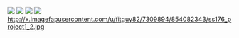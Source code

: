 ![](http://i0.hdslb.com/bfs/archive/0ac04c23af3b3297bf02dca163474326898d211d.png)
![](https://upload.wikimedia.org/wikipedia/commons/0/09/BauW170B.jpg)
![](http://x.imagefapusercontent.com/u/Evazion/7394708/1967950212/002.jpg)
![](http://x.imagefapusercontent.com/u/Evazion/7394708/896208328/009.jpg)
http://x.imagefapusercontent.com/u/fitguy82/7309894/854082343/ss176_project1_2.jpg
